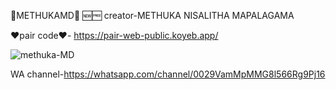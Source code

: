 🔰METHUKAMD🔰
🆕🆓
creator-METHUKA NISALITHA MAPALAGAMA

❤pair code❤- https://pair-web-public.koyeb.app/

![methuka-MD](https://github.com/user-attachments/assets/0b69ba1b-8ab9-4e1f-8a68-7daf53d38346)

WA channel-https://whatsapp.com/channel/0029VamMpMMG8l566Rg9Pj16
